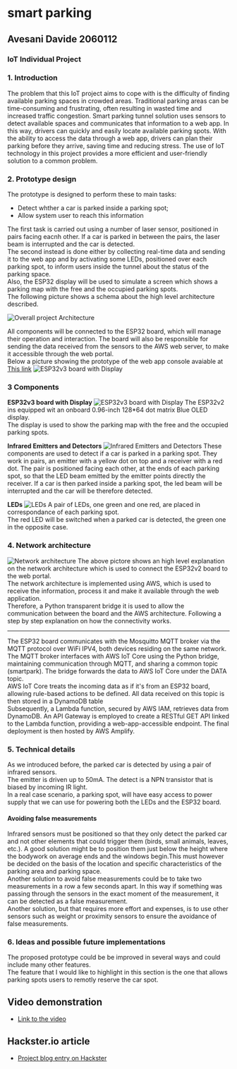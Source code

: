 # smart parking

## Avesani Davide 2060112

### IoT Individual Project

### 1. Introduction

The problem that this IoT project aims to cope with is the difficulty of finding available parking spaces in crowded areas. Traditional parking areas can be time-consuming and frustrating, often resulting in wasted time and increased traffic congestion. Smart parking tunnel solution uses sensors to detect available spaces and communicates that information to a web app. In this way, drivers can quickly and easily locate available parking spots. With the ability to access the data through a web app, drivers can plan their parking before they arrive, saving time and reducing stress. The use of IoT technology in this project provides a more efficient and user-friendly solution to a common problem.

### 2. Prototype design

The prototype is designed to perform these to main tasks:

- Detect whther a car is parked inside a parking spot;
- Allow system user to reach this information

The first task is carried out using a number of laser sensor, positioned in pairs facing eacnh other. If a car is parked in between the pairs, the laser beam is interrupted and the car is detected.  
The second instead is done either by collecting real-time data and sending it to the web app and by activating some LEDs, positioned over each parking spot, to inform users inside the tunnel about the status of the parking space.  
Also, the ESP32 display will be used to simulate a screen which shows a parking map with the free and the occupied parking spots.  
The following picture shows a schema about the high level architecture described.

![Overall project Architecture](/Diagrams/Parking%20Diagram.JPG)

All components will be connected to the ESP32 board, which will manage their operation and interaction. The board will also be responsible for sending the data received from the sensors to the AWS web server, to make it accessible through the web portal.  
Below a picture showing the prototype of the web app console avaiable at [This link](https://dev.djofecpup54jx.amplifyapp.com/)
![ESP32v3 board with Display](/images/website.PNG)

### 3 Components

**ESP32v3 board with Display**
![ESP32v3 board with Display](/images/ESP32.jpg)
The ESP32v2 ins equipped wit an onboard 0.96-inch 128\*64 dot matrix Blue OLED display.  
The display is used to show the parking map with the free and the occupied parking spots.

**Infrared Emitters and Detectors**
![Infrared Emitters and Detectors](/images/Infrared%20Emitters%20and%20Detectors.jpg)
These components are used to detect if a car is parked in a parking spot.
They work in pairs, an emitter with a yellow dot on top and a receiver with a red dot.
The pair is positioned facing each other, at the ends of each parking spot, so that the LED beam emitted by the emitter points directly the receiver.
If a car is then parked inside a parking spot, the led beam will be interrupted and the car will be therefore detected.

**LEDs**
![LEDs](/images/LED.webp)
A pair of LEDs, one green and one red, are placed in correspondance of each parking spot.  
The red LED will be switched when a parked car is detected, the green one in the opposite case.

### 4. Network architecture

![Network architecture](/images/network_architecture.jpg)
The above pictore shows an high level explanation on the network architecture which is used to connect the ESP32v2 board to the web portal.  
The network architecture is implemented using AWS, which is used to receive the information, process it and make it available through the web application.  
Therefore, a Python transparent bridge it is used to allow the communication between the board and the AWS architecture. Following a step by step explanation on how the connectivity works.

---

The ESP32 board communicates with the Mosquitto MQTT broker via the MQTT protocol over WiFi IPV4, both devices residing on the same network.  
The MQTT broker interfaces with AWS IoT Core using the Python bridge, maintaining communication through MQTT, and sharing a common topic (smartpark). The bridge forwards the data to AWS IoT Core under the DATA topic.  
AWS IoT Core treats the incoming data as if it's from an ESP32 board, allowing rule-based actions to be defined. All data received on this topic is then stored in a DynamoDB table  
Subsequently, a Lambda function, secured by AWS IAM, retrieves data from DynamoDB. An API Gateway is employed to create a RESTful GET API linked to the Lambda function, providing a web-app-accessible endpoint.
The final deployment is then hosted by AWS Amplify.

### 5. Technical details

As we introduced before, the parked car is detected by using a pair of infrared sensors.  
The emitter is driven up to 50mA. The detect is a NPN transistor that is biased by incoming IR light.  
In a real case scenario, a parking spot, will have easy access to power supply that we can use for powering both the LEDs and the ESP32 board.

#### Avoiding false measurements

Infrared sensors must be positioned so that they only detect the parked car and not other elements that could trigger them (birds, small animals, leaves, etc.). A good solution might be to position them just below the height where the bodywork on average ends and the windows begin.This must however be decided on the basis of the location and specific characteristics of the parking area and parking space.  
Another solution to avoid false measurements could be to take two measurements in a row a few seconds apart. In this way if something was passing through the sensors in the exact moment of the measurement, it can be detected as a false measurement.  
Another solution, but that requires more effort and expenses, is to use other sensors such as weight or proximity sensors to ensure the avoidance of false measurements.

### 6. Ideas and possible future implementations

The proposed prototype could be be improved in several ways and could include many other features.  
The feature that I would like to highlight in this section is the one that allows parking spots users to remotly reserve the car spot.

## Video demonstration

- [Link to the video](https://youtu.be/ZhnvmG-MbWw)

## Hackster.io article

- [Project blog entry on Hackster](#)
